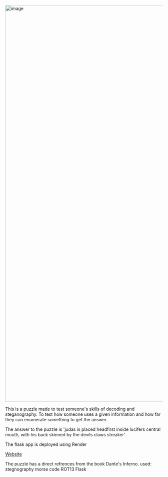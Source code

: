 <img width="1600" height="1264" alt="image" src="https://github.com/user-attachments/assets/37b299c9-b7cf-41ef-abf1-1867ca632e30" />

This is a puzzle made to test someone's skills of decoding and steganography.
To test how someone uses a given information and how far they can enumerate something to get the answer.

The answer to the puzzle is 'judas is placed headfirst inside lucifers
central mouth, with his back skinned by the devils claws streaker'

The flask app is deployed using Render

<a href="https://theonewhobetrayedall.onrender.com/">Website</a>

The puzzle has a direct refrences from the book Dante's Inferno.
used:
stegnography
morse code
ROT13
Flask
